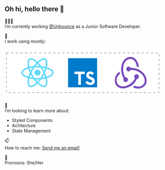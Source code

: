 ## Oh hi, hello there 👋

<p>👩🏻‍💻 </br> I’m currently working <a href="https://github.com/unbounce">@Unbounce</a> as a Junior Software Developer. </p>

<p>💽 </br> I work using mostly: </p>

<a href="#"><img src="https://github.com/brunagarcia/brunagarcia/blob/master/icons.svg" width="560px"/></a>

<p>🤔 </br> I’m looking to learn more about:</p>

- Styled Components
- Achitecture
- State Management

<p>📫 </br> How to reach me: <a href="mailto:garciabrunap@gmail.com">Send me an email!</a></p>

<p>🌈 </br> Pronouns: She/Her </p>
